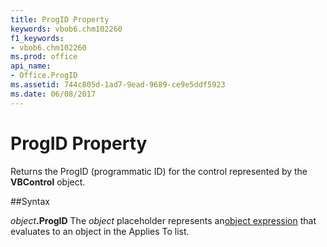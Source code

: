 ```yaml
---
title: ProgID Property
keywords: vbob6.chm102260
f1_keywords:
- vbob6.chm102260
ms.prod: office
api_name:
- Office.ProgID
ms.assetid: 744c805d-1ad7-9ead-9689-ce9e5ddf5923
ms.date: 06/08/2017
---
```



# ProgID Property



Returns the ProgID (programmatic ID) for the control represented by the  **VBControl** object.

##Syntax

_object_**.ProgID**
The  _object_ placeholder represents an[object expression](../../Glossary/vbe-glossary.md) that evaluates to an object in the Applies To list.

